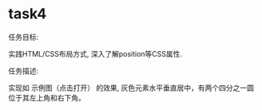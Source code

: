 # task4
任务目标:

实践HTML/CSS布局方式,
深入了解position等CSS属性.

任务描述:

实现如 示例图（点击打开） 的效果,
灰色元素水平垂直居中，有两个四分之一圆位于其左上角和右下角。
